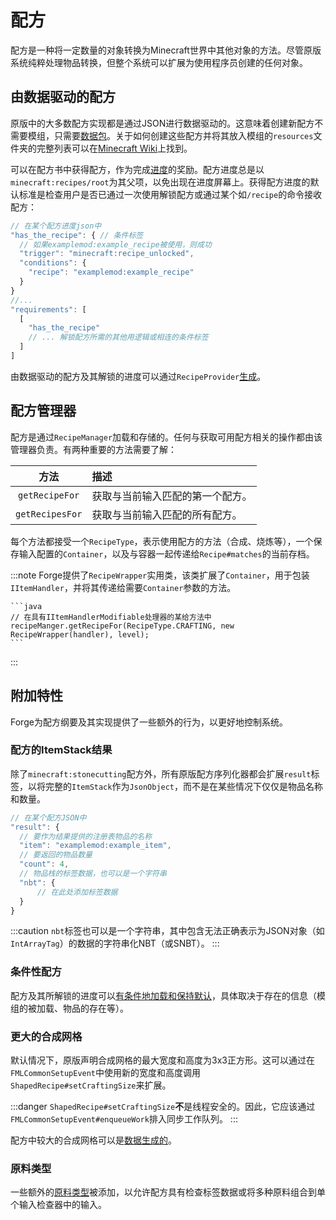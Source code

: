 配方
====

配方是一种将一定数量的对象转换为Minecraft世界中其他对象的方法。尽管原版系统纯粹处理物品转换，但整个系统可以扩展为使用程序员创建的任何对象。

由数据驱动的配方
-----------------

原版中的大多数配方实现都是通过JSON进行数据驱动的。这意味着创建新配方不需要模组，只需要[数据包][datapack]。关于如何创建这些配方并将其放入模组的`resources`文件夹的完整列表可以在[Minecraft Wiki][wiki]上找到。

可以在配方书中获得配方，作为完成[进度][advancement]的奖励。配方进度总是以`minecraft:recipes/root`为其父项，以免出现在进度屏幕上。获得配方进度的默认标准是检查用户是否已通过一次使用解锁配方或通过某个如`/recipe`的命令接收配方：

```js
// 在某个配方进度json中
"has_the_recipe": { // 条件标签
  // 如果examplemod:example_recipe被使用，则成功
  "trigger": "minecraft:recipe_unlocked",
  "conditions": {
    "recipe": "examplemod:example_recipe"
  }
}
//...
"requirements": [
  [
    "has_the_recipe"
    // ... 解锁配方所需的其他用逻辑或相连的条件标签
  ]
]
```

由数据驱动的配方及其解锁的进度可以通过`RecipeProvider`[生成][datagen]。

配方管理器
-----------

配方是通过`RecipeManager`加载和存储的。任何与获取可用配方相关的操作都由该管理器负责。有两种重要的方法需要了解：

 方法           | 描述
 :---:          | :---
`getRecipeFor`  | 获取与当前输入匹配的第一个配方。
`getRecipesFor` | 获取与当前输入匹配的所有配方。

每个方法都接受一个`RecipeType`，表示使用配方的方法（合成、烧炼等），一个保存输入配置的`Container`，以及与容器一起传递给`Recipe#matches`的当前存档。

:::note
    Forge提供了`RecipeWrapper`实用类，该类扩展了`Container`，用于包装`IItemHandler`，并将其传递给需要`Container`参数的方法。

    ```java
    // 在具有IItemHandlerModifiable处理器的某给方法中
    recipeManger.getRecipeFor(RecipeType.CRAFTING, new RecipeWrapper(handler), level);
    ```
:::

附加特性
--------

Forge为配方纲要及其实现提供了一些额外的行为，以更好地控制系统。

### 配方的ItemStack结果

除了`minecraft:stonecutting`配方外，所有原版配方序列化器都会扩展`result`标签，以将完整的`ItemStack`作为`JsonObject`，而不是在某些情况下仅仅是物品名称和数量。

```js
// 在某个配方JSON中
"result": {
  // 要作为结果提供的注册表物品的名称
  "item": "examplemod:example_item",
  // 要返回的物品数量
  "count": 4,
  // 物品栈的标签数据，也可以是一个字符串
  "nbt": {
      // 在此处添加标签数据
  }
}
```

:::caution
    `nbt`标签也可以是一个字符串，其中包含无法正确表示为JSON对象（如`IntArrayTag`）的数据的字符串化NBT（或SNBT）。
:::

### 条件性配方

配方及其所解锁的进度可以[有条件地加载和保持默认][conditional]，具体取决于存在的信息（模组的被加载、物品的存在等）。

### 更大的合成网格

默认情况下，原版声明合成网格的最大宽度和高度为3x3正方形。这可以通过在`FMLCommonSetupEvent`中使用新的宽度和高度调用`ShapedRecipe#setCraftingSize`来扩展。

:::danger
    `ShapedRecipe#setCraftingSize`**不**是线程安全的。因此，它应该通过`FMLCommonSetupEvent#enqueueWork`排入同步工作队列。
:::

配方中较大的合成网格可以是[数据生成的][datagen]。

### 原料类型

一些额外的[原料类型][ingredients]被添加，以允许配方具有检查标签数据或将多种原料组合到单个输入检查器中的输入。

[datapack]: https://minecraft.wiki/w/Data_pack
[wiki]: https://minecraft.wiki/w/Recipe
[advancement]: ../advancements.md
[datagen]: ../../../datagen/server/recipes.md
[cap]: ../../../datastorage/capabilities.md
[conditional]: ../conditional.md#implementations
[ingredients]: ./ingredients.md#forge-types
